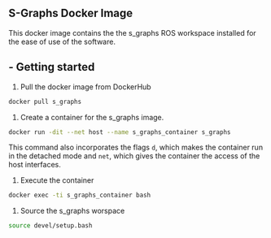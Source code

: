 ## S-Graphs Docker Image

This docker image contains the the s_graphs ROS workspace installed for the ease of use of the software.

## - Getting started

1. Pull the docker image from DockerHub

```sh
docker pull s_graphs
```

1. Create a container for the s_graphs image.

```sh
docker run -dit --net host --name s_graphs_container s_graphs
```

This command also incorporates the flags `d`, which makes the container run in the detached mode and `net`, which gives the container the access of the host interfaces.

1. Execute the container

```sh
docker exec -ti s_graphs_container bash
```

1. Source the s_graphs worspace

```sh
source devel/setup.bash
```
